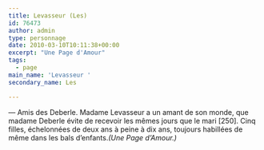```yaml
---
title: Levasseur (Les)
id: 76473
author: admin
type: personnage
date: 2010-03-10T10:11:38+00:00
excerpt: "Une Page d'Amour"
tags:
  - page
main_name: 'Levasseur '
secondary_name: Les

---
```

— Amis des Deberle. Madame Levasseur a un amant de son monde, que madame Deberle évite de recevoir les mêmes jours que le mari [250]. Cinq filles, échelonnées de deux ans à peine à dix ans, toujours habillées de même dans les bals d&rsquo;enfants._(Une Page d&rsquo;Amour.)_